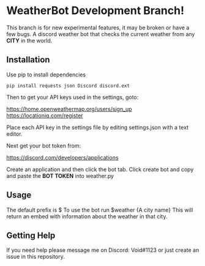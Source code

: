 # WeatherBot Development Branch!
This branch is for new experimental features, it may be broken or have a few bugs.
A discord weather bot that checks the current weather from any **CITY** in the world.

## Installation
Use pip to install dependencies
```
pip install requests json Discord discord.ext
```
Then to get your API keys used in the settings, goto:

https://home.openweathermap.org/users/sign_up<br/>
https://locationiq.com/register

Place each API key in the settings file by editing settings.json with a text editor.

Next get your bot token from:

https://discord.com/developers/applications

Create an application and then click the bot tab.
Click create bot and copy and paste the **BOT TOKEN** into weather.py


## Usage

The default prefix is $
To use the bot run $weather {A city name}
This will return an embed with information about the weather in that city.

## Getting Help

If you need help please message me on Discord: Void#1123
or just create an issue in this repository.
